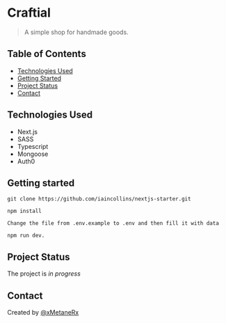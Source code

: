 # Craftial
> A simple shop for handmade goods.

## Table of Contents
* [Technologies Used](#technologies-used)
* [Getting Started](#getting-started)
* [Project Status](#project-status)
* [Contact](#contact)


## Technologies Used
- Next.js
- SASS
- Typescript
- Mongoose
- Auth0


## Getting started
`git clone https://github.com/iaincollins/nextjs-starter.git`

`npm install`

`Change the file from .env.example to .env and then fill it with data`

`npm run dev.`


## Project Status
The project is _in progress_


## Contact
Created by [@xMetaneRx](https://github.com/xMetaneRx)
